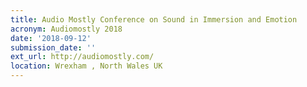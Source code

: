 ```yaml
---
title: Audio Mostly Conference on Sound in Immersion and Emotion
acronym: Audiomostly 2018
date: '2018-09-12'
submission_date: ''
ext_url: http://audiomostly.com/
location: Wrexham , North Wales UK
---
```


